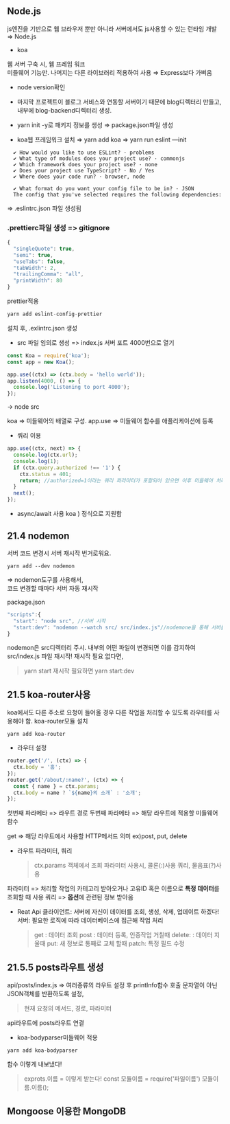 ## Node.js

js엔진을 기반으로 웹 브라우저 뿐만 아니라 서버에서도 js사용할 수 있는 런타임 개발 ⇒ Node.js

- koa

웹 서버 구축 시, 웹 프레임 워크  
미들웨어 기능만. 나머지는 다른 라이브러리 적용하여 사용 ⇒ Express보다 가벼움

- node version확인
- 마지막 프로젝트이 블로그 서비스와 연동할 서버이기 때문에 blog디렉터리 만들고,
  내부에 blog-backend디렉터리 생성.
- yarn init -y로 패키지 정보를 생성
  ⇒ package.json파일 생성

- koa웹 프레임워크 설치
  ⇒ yarn add koa
  ⇒ yarn run eslint —init

```
  ✔ How would you like to use ESLint? · problems
  ✔ What type of modules does your project use? · commonjs
  ✔ Which framework does your project use? · none
  ✔ Does your project use TypeScript? · No / Yes
  ✔ Where does your code run? · browser, node

  ✔ What format do you want your config file to be in? · JSON
  The config that you've selected requires the following dependencies:
```

⇒ .eslintrc.json 파일 생성됨

### .prettierc파일 생성 => gitignore

```javascript
{
  "singleQuote": true,
  "semi": true,
  "useTabs": false,
  "tabWidth": 2,
  "trailingComma": "all",
  "printWidth": 80
}
```

prettier적용

```javascript
yarn add eslint-config-prettier

```

설치 후, .exlintrc.json 생성

- src 파일 임의로 생성
  => index.js
  서버 포트 4000번으로 열기

```javascript
const Koa = require('koa');
const app = new Koa();

app.use((ctx) => (ctx.body = 'hello world'));
app.listen(4000, () => {
  console.log('Listening to port 4000');
});
```

-> node src

koa => 미들웨어의 배열로 구성.
app.use => 미들웨어 함수를 애플리케이션에 등록

- 쿼리 이용

```javascript
app.use((ctx, next) => {
  console.log(ctx.url);
  console.log(1);
  if (ctx.query.authorized !== '1') {
    ctx.status = 401;
    return; //authorized=1이라는 쿼리 파라미터가 포함되어 있으면 이후 미들웨어 처리
  }
  next();
});
```

- async/await 사용
  koa ) 정식으로 지원함

## 21.4 nodemon

서버 코드 변경시 서버 재시작 번거로워요.

```
yarn add --dev nodemon
```

=> nodemon도구를 사용해서,  
코드 변경할 때마다 서버 자동 재시작

package.json

```javascript
"scripts":{
  "start": "node src", //서버 시작
  "start:dev": "nodemon --watch src/ src/index.js"//nodemone을 통해 서버를 실행해주는 명령어
}
```

nodemon은 src디렉터리 주시.
내부의 어떤 파일이 변경되면 이를 감지하여 src/index.js 파일 재시작!
재시작 필요 없다면,

> yarn start
> 재시작 필요하면
> yarn start:dev

## 21.5 koa-router사용

koa에서도 다른 주소로 요청이 들어올 경우 다른 작업을 처리할 수 있도록 라우터를 사용해야 함.
koa-router모듈 설치

```
yarn add koa-router
```

- 라우터 설정

```javascript
router.get('/', (ctx) => {
  ctx.body = '홈';
});
router.get('/about/:name?', (ctx) => {
  const { name } = ctx.params;
  ctx.body = name ? `${name}의 소개` : '소개';
});
```

첫번째 파라메타 => 라우트 경로
두번째 파라메타 => 해당 라우트에 적용할 미들웨어 함수

get => 해당 라우트에서 사용할 HTTP메서드 의미
ex)post, put, delete

- 라우트 파라미터, 쿼리
  > ctx.params 객체에서 조회
  > 파라미터 사용시, 콜론(:)사용
  > 쿼리, 물음표(?)사용

파라미터 => 처리할 작업의 카테고리 받아오거나 고유ID 혹은 이름으로 <strong>특정 데이터</strong>를 조회할 때 사용
쿼리 => <strong>옵션</strong>에 관련된 정보 받아옴

- Reat Api
  클라이언트: 서버에 자신이 데이터를 조회, 생성, 삭제, 업데이트 하겠다!
  서버: 필요한 로직에 따라 데이터베이스에 접근해 작업 처리
  > get : 데이터 조회
  > post : 데이터 등록, 인증작업 거칠때
  > delete: : 데이터 지울때
  > put: 새 정보로 통째로 교체 할때
  > patch: 특정 필드 수정

## 21.5.5 posts라우트 생성

api/posts/index.js
=> 여러종류의 라우트 설정 후 printInfo함수 호출
문자열이 아닌 JSON객체를 반환하도록 설정,

> 현재 요청의 메서드, 경로, 파라미터

api라우트에 posts라우트 연결

- koa-bodyparser미들웨어 적용

```
yarn add koa-bodyparser
```

함수 이렇게 내보냈다!

> exprots.이름 =
> 이렇게 받는다!
> const 모듈이름 = require('파일이름')
> 모듈이름.이름();

## Mongoose 이용한 MongoDB

